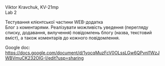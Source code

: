 Viktor Kravchuk, KV-21mp<br>
Lab 2<br>

Тестування клієнтської частини WEB-додатка<br>
Блог з коментарями. Реалізувати можливість уведення (перегляду списку, додавання, вилучення) повідомлень блогу (назва, текстовий вміст), а також коментарів до кожного повідомлення.

Google doc: https://docs.google.com/document/d/1yocqMuzFcV0OLssLGw6QPvnl1WzJWBVmuCK232OIG-I/edit?usp=sharing
